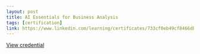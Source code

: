 ```yaml
---
layout: post
title: AI Essentials for Business Analysis
tags: [certification]
link: https://www.linkedin.com/learning/certificates/733cf0eb49cf8466dbc954a464169f91afb3c1731f8c1448062aa5b1d2da7573
---
```


<a href="https://www.linkedin.com/learning/certificates/733cf0eb49cf8466dbc954a464169f91afb3c1731f8c1448062aa5b1d2da7573" target="_blank">View credential</a>